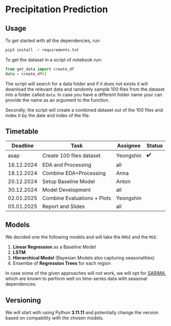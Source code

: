 # Precipitation Prediction 

## Usage
To get started with all the dependencies, run 
```sh
pip3 install -r requirements.txt
```

To get the dataset in a script of notebook run:
```py
from get_data import create_df
data = create_df()
```
The script will search for a data folder and if it 
does not exists it will download the relevant data 
and randomly sample 100 files from the dataset into
a folder called `data`. In case you have a different
folder name your can provide the name as an 
argument to the function.

Secondly, the script will create a combined dataset
out of the 100 files and index it by the date and 
index of the file.


## Timetable

|  Deadline  | Task                        | Assignee  | Status             |
| ---------- | --------------------------- | --------- | ------------------ |
| asap       | Create 100 files dataset    | Yeongshin | :heavy_check_mark: |
| 16.12.2024 | EDA and Processing          | all       |                    |
| 18.12.2024 | Combine EDA+Processing      | Anna      |                    |
| 20.12.2024 | Setup Baseline Model        | Anton     |                    |
| 30.12.2024 | Model Development           | all       |                    | 
| 02.01.2025 | Combine Evaluations + Plots | Yeongshin |                    | 
| 05.01.2025 | Report and Slides           | all       |                    |

## Models
We decided one the following models and will take the `RMSE` and the `MSE`:
1. **Linear Regression** as a Baseline Model
2. **LSTM**
3. **Hierarchical Model** (Bayesian Models also capturing seasonalities)
4. Ensembe of **Regression Trees** for each region

In case some of the given approaches will not work, we will opt for [SARIMA](https://en.wikipedia.org/wiki/Autoregressive_integrated_moving_average), which are known to perform well on time-series data with seasonal dependencies.



## Versioning
We will start with using Python **3.11.11** and 
potentially change the version based on compability
with the chosen models.

